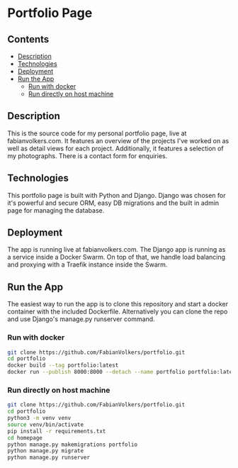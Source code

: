 # Portfolio Page <!-- omit in TOC -->

## Contents <!-- omit in TOC -->
- [Description](#description)
- [Technologies](#technologies)
- [Deployment](#deployment)
- [Run the App](#run-the-app)
  - [Run with docker](#run-with-docker)
  - [Run directly on host machine](#run-directly-on-host-machine)


## Description
This is the source code for my personal portfolio page, live at fabianvolkers.com. It features an overview of the projects I've worked on as well as detail views for each project. Additionally, it features a selection of my photographs. There is a contact form for enquiries.

## Technologies
This portfolio page is built with Python and Django. Django was chosen for it's powerful and secure ORM, easy DB migrations and the built in admin page for managing the database.

## Deployment
The app is running live at fabianvolkers.com. The Django app is running as a service inside a Docker Swarm. On top of that, we handle load balancing and proxying with a Traefik instance inside the Swarm.

## Run the App
The easiest way to run the app is to clone this repository and start a docker container with the included Dockerfile. Alternatively you can clone the repo and use Django's manage.py runserver command.

### Run with docker
```bash
git clone https://github.com/FabianVolkers/portfolio.git
cd portfolio
docker build --tag portfolio:latest
docker run --publish 8000:8000 --detach --name portfolio portfolio:latest
```

### Run directly on host machine
```bash
git clone https://github.com/FabianVolkers/portfolio.git
cd portfolio
python3 -m venv venv
source venv/bin/activate
pip install -r requirements.txt
cd homepage
python manage.py makemigrations portfolio
python manage.py migrate
python manage.py runserver

```